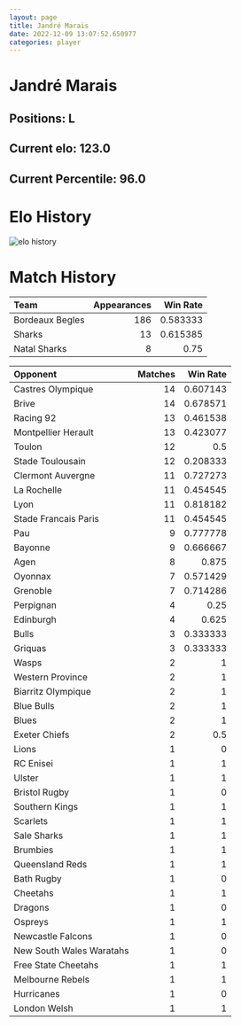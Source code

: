```yaml
---  
layout: page  
title: Jandré Marais  
date: 2022-12-09 13:07:52.650977  
categories: player  
---
```

# Jandré Marais

## Positions: L

## Current elo: 123.0

## Current Percentile: 96.0

# Elo History


![elo history](history_JandréMarais.png)
# Match History


| Team            |   Appearances |   Win Rate |
|:----------------|--------------:|-----------:|
| Bordeaux Begles |           186 |   0.583333 |
| Sharks          |            13 |   0.615385 |
| Natal Sharks    |             8 |   0.75     |

| Opponent                 |   Matches |   Win Rate |
|:-------------------------|----------:|-----------:|
| Castres Olympique        |        14 |   0.607143 |
| Brive                    |        14 |   0.678571 |
| Racing 92                |        13 |   0.461538 |
| Montpellier Herault      |        13 |   0.423077 |
| Toulon                   |        12 |   0.5      |
| Stade Toulousain         |        12 |   0.208333 |
| Clermont Auvergne        |        11 |   0.727273 |
| La Rochelle              |        11 |   0.454545 |
| Lyon                     |        11 |   0.818182 |
| Stade Francais Paris     |        11 |   0.454545 |
| Pau                      |         9 |   0.777778 |
| Bayonne                  |         9 |   0.666667 |
| Agen                     |         8 |   0.875    |
| Oyonnax                  |         7 |   0.571429 |
| Grenoble                 |         7 |   0.714286 |
| Perpignan                |         4 |   0.25     |
| Edinburgh                |         4 |   0.625    |
| Bulls                    |         3 |   0.333333 |
| Griquas                  |         3 |   0.333333 |
| Wasps                    |         2 |   1        |
| Western Province         |         2 |   1        |
| Biarritz Olympique       |         2 |   1        |
| Blue Bulls               |         2 |   1        |
| Blues                    |         2 |   1        |
| Exeter Chiefs            |         2 |   0.5      |
| Lions                    |         1 |   0        |
| RC Enisei                |         1 |   1        |
| Ulster                   |         1 |   1        |
| Bristol Rugby            |         1 |   0        |
| Southern Kings           |         1 |   1        |
| Scarlets                 |         1 |   1        |
| Sale Sharks              |         1 |   1        |
| Brumbies                 |         1 |   1        |
| Queensland Reds          |         1 |   1        |
| Bath Rugby               |         1 |   0        |
| Cheetahs                 |         1 |   1        |
| Dragons                  |         1 |   0        |
| Ospreys                  |         1 |   1        |
| Newcastle Falcons        |         1 |   0        |
| New South Wales Waratahs |         1 |   0        |
| Free State Cheetahs      |         1 |   1        |
| Melbourne Rebels         |         1 |   1        |
| Hurricanes               |         1 |   0        |
| London Welsh             |         1 |   1        |